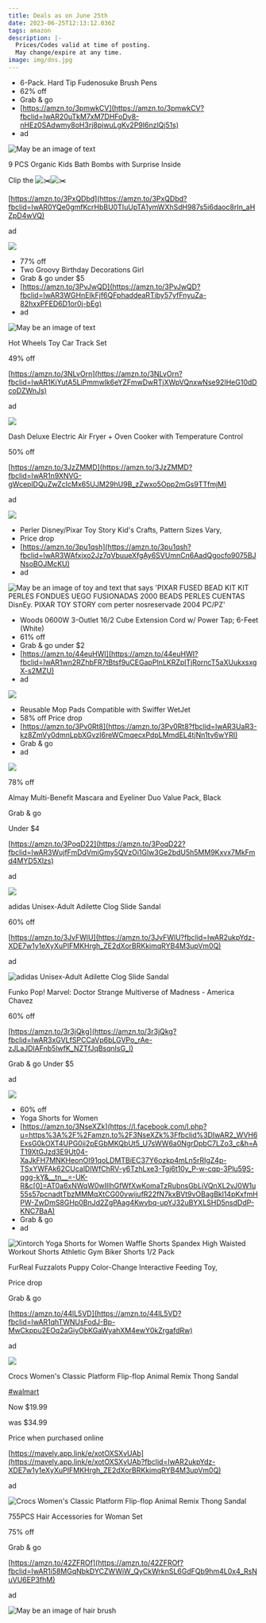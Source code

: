 ```yaml
---
title: Deals as on June 25th
date: 2023-06-25T12:13:12.036Z
tags: amazon
description: |-
  Prices/Codes valid at time of posting.
  May change/expire at any time.
image: img/dns.jpg
---
```

<!--StartFragment-->

* 6-Pack. Hard Tip Fudenosuke Brush Pens
* 62% off
* Grab & go
* [https://amzn.to/3pmwkCV](https://amzn.to/3pmwkCV?fbclid=IwAR20uTkM7xM7DHFoDv8-nHEz0SAdwmy8oH3rj8pjwuLgKv2P9I6nzlQj51s)
* ad

<!--StartFragment-->

![May be an image of text](https://scontent.fccu31-1.fna.fbcdn.net/v/t39.30808-6/355687800_231159923112230_4456813079245024450_n.jpg?stp=dst-jpg_p526x296&_nc_cat=110&cb=99be929b-59f725be&ccb=1-7&_nc_sid=5cd70e&_nc_ohc=Wmw3gKbCLKMAX_a1fvR&_nc_ht=scontent.fccu31-1.fna&oh=00_AfAmQR8adCnAktM8G56NikYZFjuU2EsrMWD_AO_pSIsJ_g&oe=649D3426)

<!--StartFragment-->

9 PCS Organic Kids Bath Bombs with Surprise Inside

Clip the ![✂️](https://static.xx.fbcdn.net/images/emoji.php/v9/tb0/1/16/2702.png)![✂️](https://static.xx.fbcdn.net/images/emoji.php/v9/tb0/1/16/2702.png)

[https://amzn.to/3PxQDbd](https://amzn.to/3PxQDbd?fbclid=IwAR0YQe0gmfKcrHbBU0TIuUpTA1ymWXhSdH987s5i6daoc8rIn_aHZpD4wVQ)

[](<>)ad



![](https://m.media-amazon.com/images/I/710tbPHbREL._AC_SL1500_.jpg)



* 77% off
* Two Groovy Birthday Decorations Girl
* Grab & go under $5
* [https://amzn.to/3PvJwQD](https://amzn.to/3PvJwQD?fbclid=IwAR3WGHnEIkFjf6QFphaddeaRTiby57yfFnyuZa-82hxxPFED6D1or0j-bEg)
* ad

<!--StartFragment-->

![May be an image of text](https://scontent.fccu31-1.fna.fbcdn.net/v/t39.30808-6/355132064_231158953112327_3490846038949868373_n.jpg?stp=dst-jpg_p526x296&_nc_cat=109&ccb=1-7&_nc_sid=5cd70e&_nc_ohc=QiJoGmHwvBUAX-Dscuc&_nc_ht=scontent.fccu31-1.fna&oh=00_AfDvRdBqjCvp0ccm7XjhE7JpWrcqqSYRg-SoZJ-rUpK6cQ&oe=649C487D)

<!--StartFragment-->

Hot Wheels Toy Car Track Set

49% off

[https://amzn.to/3NLvOrn](https://amzn.to/3NLvOrn?fbclid=IwAR1KiYutA5LiPmmwlk6eYZFmwDwRTjXWpVQnxwNse92IHeG10dDcoDZWnJs)

[](<>)ad

![](https://m.media-amazon.com/images/I/711jcvTxgEL._AC_SL1500_.jpg)

<!--StartFragment-->

Dash Deluxe Electric Air Fryer + Oven Cooker with Temperature Control

50% off

[https://amzn.to/3JzZMMD](https://amzn.to/3JzZMMD?fbclid=IwAR1n9XNVG-gWceplDQuZwZcIcMx65UJM29hU9B_zZwxo5Opp2mGs9TTfmjM)

[](<>)ad

![](https://m.media-amazon.com/images/I/61Xu0DSfIGL._AC_SL1500_.jpg)

<!--StartFragment-->

* Perler Disney/Pixar Toy Story Kid's Crafts, Pattern Sizes Vary,
* Price drop
* [https://amzn.to/3pu1qsh](https://amzn.to/3pu1qsh?fbclid=IwAR3WAfxjxo2Jz7qVbuueXfgAy6SVUmnCn6AadQgocfo9075BJNsoBOJMcKU)
* ad

![May be an image of toy and text that says 'PIXAR FUSED BEAD KIT KIT PERLES FONDUES UEGO FUSIONADAS 2000 BEADS PERLES CUENTAS DisnEy. PIXAR TOY STORY com perter nosreservade 2004 PC/PZ'](https://scontent.fccu31-1.fna.fbcdn.net/v/t39.30808-6/355491526_231158116445744_5806293248008668797_n.jpg?stp=dst-jpg_p526x296&_nc_cat=110&ccb=1-7&_nc_sid=5cd70e&_nc_ohc=BN1QPufLr2kAX84qdYA&_nc_ht=scontent.fccu31-1.fna&oh=00_AfAqzr-z2_QIOIJhX-jkxniM6aT8EGRvjOM4qnd2mfMA4Q&oe=649C3075)

<!--StartFragment-->

* Woods 0600W 3-Outlet 16/2 Cube Extension Cord w/ Power Tap; 6-Feet (White)
* 61% off
* Grab & go under $2
* [https://amzn.to/44euHWI](https://amzn.to/44euHWI?fbclid=IwAR1wn2RZhbFR7tBtsf9uCEGapPInLKRZplTjRorncT5aXUukxsxgX-s2MZU)
* ad

![](https://m.media-amazon.com/images/I/71jnFZ4NmyL._AC_SL1500_.jpg)

<!--StartFragment-->

* Reusable Mop Pads Compatible with Swiffer WetJet
* 58% off Price drop
* [https://amzn.to/3Pv0Rt8](https://amzn.to/3Pv0Rt8?fbclid=IwAR3UaR3-kz8ZmVy0dmnLpbXGvzI6reWCmqecxPdpLMmdEL4tjNn1tv6wYRI)
* Grab & go
* ad

![](https://m.media-amazon.com/images/I/81v9Yj1OgEL._AC_SL1500_.jpg)

<!--StartFragment-->

78% off

Almay Multi-Benefit Mascara and Eyeliner Duo Value Pack, Black

Grab & go

[](<>)Under $4

[https://amzn.to/3PoqD22](https://amzn.to/3PoqD22?fbclid=IwAR3WujfFmDdVmiGmy5QVzOi1Glw3Ge2bdU5h5MM9Kxvx7MkFmd4MYD5Xlzs)

ad

![](https://m.media-amazon.com/images/I/71j86Lx-S+L._SL1500_.jpg)

adidas Unisex-Adult Adilette Clog Slide Sandal

60% off

[https://amzn.to/3JvFWlU](https://amzn.to/3JvFWlU?fbclid=IwAR2ukpYdz-XDE7w1y1eXyXuPIFMKHrgh_ZE2dXorBRKkimqRYB4M3upVm0Q)

[](<>)ad

![adidas Unisex-Adult Adilette Clog Slide Sandal](https://m.media-amazon.com/images/I/61kx-PYmWBL._AC_UX625_.jpg)

<!--StartFragment-->

Funko Pop! Marvel: Doctor Strange Multiverse of Madness - America Chavez

60% off

[https://amzn.to/3r3jQkg](https://amzn.to/3r3jQkg?fbclid=IwAR3xGVLfSPCCaVp6bLGVPo_rAe-zJLaJDlAFnb5lwfK_NZTfJqBsqnIsG_I)

[](<>)Grab & go Under $5

ad

<!--StartFragment-->

![](https://m.media-amazon.com/images/I/41LzrQ3geiL._AC_SL1012_.jpg)

* 60% off
* Yoga Shorts for Women 
* [https://amzn.to/3NseXZk](https://l.facebook.com/l.php?u=https%3A%2F%2Famzn.to%2F3NseXZk%3Ffbclid%3DIwAR2_WVH6ExsG0kOXT4UPG0ii2pEGbMKQbUt5_U7sWW6a0NgrDpbC7LZo3_c&h=AT19XtGJzd3E9Ut04-XaJkFH7MNKHeonOI91qoLDMTBiEC37Y6ozkp4mLn5rRIgZ4p-TSxYWFAk62CUcalDlWfChRV-y6TzhLxe3-Tgj6t10y_P-w-cqp-3Plu59S-qgg-kY&__tn__=-UK-R&c[0]=AT0a6xNWqW0wIIlhGfWfXwKomaTzRubnsGbLjVQnXL2vJ0W1u55s57pcnadtTbzMMMqXtCG00vwijufR22fN7kxBVt9vOBagBkl14pKxfmHPW-ZwDmS8GHp0BnJd2ZgPAag4Kwvbq-upYJ32uBYXLSHD5nsdDdP-KNC7BaA)
* Grab & go
* ad

![Xintorch Yoga Shorts for Women Waffle Shorts Spandex High Waisted Workout Shorts Athletic Gym Biker Shorts 1/2 Pack](https://m.media-amazon.com/images/I/71AIikeUz1L._AC_UX679_.jpg)

<!--StartFragment-->

FurReal Fuzzalots Puppy Color-Change Interactive Feeding Toy,

Price drop

Grab & go

[https://amzn.to/44lL5VD](https://amzn.to/44lL5VD?fbclid=IwAR1qhTWNUsFodJ-Bp-MwCkppu2EOq2aGiyObKGaWyahXM4ewY0kZrgafdRw)

ad

![](https://m.media-amazon.com/images/I/71n4QqJusQS._AC_SL1500_.jpg)

<!--StartFragment-->

Crocs Women's Classic Platform Flip-flop Animal Remix Thong Sandal

[\#walmart](https://www.facebook.com/hashtag/walmart?__eep__=6&__cft__[0]=AZU4etniZjPIC1uPBYKP6Ka2LuLhUJMiBtMEdlwxLe3K5XHEHm7MJBmvRqELYJ-mrOJ-pdB-dZZxpFyj8AimDSEISUiiX5jDXbj7K-FiRgIYFAtg8kP4J-L3fSWNsKGsziWqL5JCO6x32TbjnmK0Mzrl&__tn__=R]-R)

Now $19.99

[](<>)was $34.99

Price when purchased online

[https://mavely.app.link/e/xotOXSXvUAb](https://mavely.app.link/e/xotOXSXvUAb?fbclid=IwAR2ukpYdz-XDE7w1y1eXyXuPIFMKHrgh_ZE2dXorBRKkimqRYB4M3upVm0Q)

ad

![Crocs Women's Classic Platform Flip-flop Animal Remix Thong Sandal](https://i5.walmartimages.com/asr/0f089004-e2be-42bd-a332-dfe567dc361e.97012ba6f434832f7687af6e012398d3.jpeg?odnHeight=2000&odnWidth=2000&odnBg=FFFFFF)

755PCS Hair Accessories for Woman Set

75% off

Grab & go

[https://amzn.to/42ZFROf](https://amzn.to/42ZFROf?fbclid=IwAR1i58MGqNbkDYCZWWiW_QyCkWrknSL6GdFQb9hm4L0x4_RsNuVU6EP3fhM)

ad

![May be an image of hair brush](https://scontent.fccu31-1.fna.fbcdn.net/v/t39.30808-6/354460522_231149913113231_2034324520700937973_n.jpg?stp=dst-jpg_p526x296&_nc_cat=104&ccb=1-7&_nc_sid=5cd70e&_nc_ohc=2phzHdhr5bAAX9z-JG_&_nc_ht=scontent.fccu31-1.fna&oh=00_AfDRTGV_TgSWWpjcwbMFx5_jczCGZcKA_a8B9ZCG1zqxfw&oe=649CE222)

<!--EndFragment-->